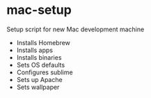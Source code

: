 mac-setup
=========

Setup script for new Mac development machine

- Installs Homebrew
- Installs apps
- Installs binaries
- Sets OS defaults
- Configures sublime
- Sets up Apache
- Sets wallpaper
